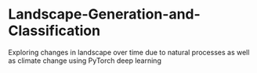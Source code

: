 # Landscape-Generation-and-Classification
Exploring changes in landscape over time due to natural processes as well as climate change using PyTorch deep learning
